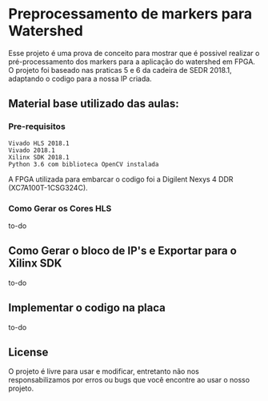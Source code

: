 # Preprocessamento de markers para Watershed

Esse projeto é uma prova de conceito para mostrar que é possivel realizar o pré-processamento dos markers para a aplicação do watershed em FPGA. O projeto foi baseado nas praticas 5 e 6 da cadeira de SEDR 2018.1, adaptando o codigo para a nossa IP criada.

## Material base utilizado das aulas:


### Pre-requisitos

```
Vivado HLS 2018.1
Vivado 2018.1
Xilinx SDK 2018.1
Python 3.6 com biblioteca OpenCV instalada
```
A FPGA utilizada para embarcar o codigo foi a Digilent Nexys 4 DDR (XC7A100T-1CSG324C). 

### Como Gerar os Cores HLS

to-do

## Como Gerar o bloco de IP's e Exportar para o Xilinx SDK

to-do

## Implementar o codigo na placa

to-do

## License

O projeto é livre para usar e modificar, entretanto não nos responsabilizamos por erros ou bugs que você encontre ao usar o nosso projeto.


